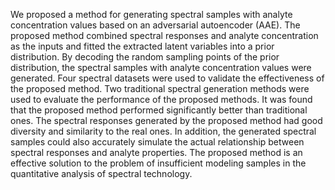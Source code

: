  We proposed a method for generating spectral samples with analyte concentration values based on an adversarial autoencoder (AAE). The proposed method combined spectral responses and analyte concentration as the inputs and fitted the extracted latent variables into a prior distribution. By decoding the random sampling points of the prior distribution, the spectral samples with analyte concentration values were generated. Four spectral datasets were used to validate the effectiveness of the proposed method. Two traditional spectral generation methods were used to evaluate the performance of the proposed methods. It was found that the proposed method performed significantly better than traditional ones. The spectral responses generated by the proposed method had good diversity and similarity to the real ones. In addition, the generated spectral samples could also accurately simulate the actual relationship between spectral responses and analyte properties. The proposed method is an effective solution to the problem of insufficient modeling samples in the quantitative analysis of spectral technology.
